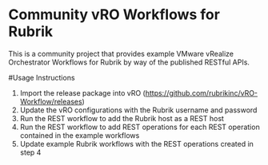 # Community vRO Workflows for Rubrik
This is a community project that provides example VMware vRealize Orchestrator Workflows for Rubrik by way of the published RESTful APIs.

#Usage Instructions
1. Import the release package into vRO (https://github.com/rubrikinc/vRO-Workflow/releases)
2. Update the vRO configurations with the Rubrik username and password
3. Run the REST workflow to add the Rubrik host as a REST host
4. Run the REST workflow to add REST operations for each REST operation contained in the example workflows
5. Update example Rubrik workflows with the REST operations created in step 4

